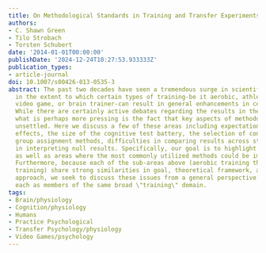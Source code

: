 ```yaml
---
title: On Methodological Standards in Training and Transfer Experiments
authors:
- C. Shawn Green
- Tilo Strobach
- Torsten Schubert
date: '2014-01-01T00:00:00'
publishDate: '2024-12-24T10:27:53.933333Z'
publication_types:
- article-journal
doi: 10.1007/s00426-013-0535-3
abstract: The past two decades have seen a tremendous surge in scientific interest
  in the extent to which certain types of training-be it aerobic, athletic, musical,
  video game, or brain trainer-can result in general enhancements in cognitive function.
  While there are certainly active debates regarding the results in these domains,
  what is perhaps more pressing is the fact that key aspects of methodology remain
  unsettled. Here we discuss a few of these areas including expectation effects, test-retest
  effects, the size of the cognitive test battery, the selection of control groups,
  group assignment methods, difficulties in comparing results across studies, and
  in interpreting null results. Specifically, our goal is to highlight points of contention
  as well as areas where the most commonly utilized methods could be improved upon.
  Furthermore, because each of the sub-areas above (aerobic training through brain
  training) share strong similarities in goal, theoretical framework, and experimental
  approach, we seek to discuss these issues from a general perspective that considers
  each as members of the same broad \"training\" domain.
tags:
- Brain/physiology
- Cognition/physiology
- Humans
- Practice Psychological
- Transfer Psychology/physiology
- Video Games/psychology
---
```

